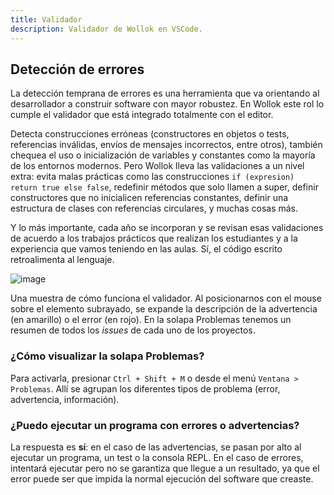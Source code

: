 ```yaml
---
title: Validador
description: Validador de Wollok en VSCode.
---
```


## Detección de errores

La detección temprana de errores es una herramienta que va orientando al desarrollador a construir software con mayor robustez. 
En Wollok este rol lo cumple el validador que está integrado totalmente con el editor.

Detecta construcciones erróneas (constructores en objetos o tests, referencias inválidas,  envíos de mensajes incorrectos, entre otros), también chequea el uso o inicialización de variables y constantes como la mayoría de los entornos modernos. 
Pero Wollok lleva las validaciones a un nivel extra: evita malas prácticas como las construcciones `if (expresion) return true else false`, redefinir métodos que solo llamen a super, definir constructores que no inicialicen referencias constantes, definir una estructura de clases con referencias circulares, y muchas cosas más.

Y lo más importante, cada año se incorporan y se revisan esas validaciones de acuerdo a los trabajos prácticos que realizan los estudiantes y a la experiencia que vamos teniendo en las aulas. 
Sí, el código escrito retroalimenta al lenguaje.


![image](https://user-images.githubusercontent.com/4098184/226191755-fe48abb9-6bbd-49dd-b939-ae4c93ec5fbc.png)

Una muestra de cómo funciona el validador. 
Al posicionarnos con el mouse sobre el elemento subrayado, se expande la descripción de la advertencia (en amarillo) o el error (en rojo).
En la solapa Problemas tenemos un resumen de todos los _issues_ de cada uno de los proyectos.


### ¿Cómo visualizar la solapa Problemas?
Para activarla, presionar `Ctrl + Shift + M` o desde el menú `Ventana > Problemas`. 
Allí se agrupan los diferentes tipos de problema (error, advertencia, información).

### ¿Puedo ejecutar un programa con errores o advertencias?
La respuesta es **sí**: en el caso de las advertencias, se pasan por alto al ejecutar un programa, un test o 
la consola REPL. 
En el caso de errores, intentará ejecutar pero no se garantiza que llegue a un resultado, ya que el error puede ser que impida la normal ejecución del software que creaste.

